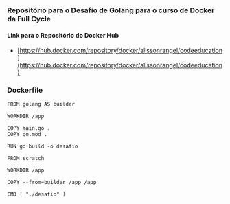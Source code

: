 ### Repositório para o Desafio de Golang para o curso de Docker da Full Cycle

#### Link para o Repositório do Docker Hub
- [https://hub.docker.com/repository/docker/alissonrangel/codeeducation](https://hub.docker.com/repository/docker/alissonrangel/codeeducation) 

### Dockerfile
```
FROM golang AS builder

WORKDIR /app

COPY main.go .
COPY go.mod .

RUN go build -o desafio

FROM scratch

WORKDIR /app

COPY --from=builder /app /app

CMD [ "./desafio" ]
```
